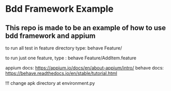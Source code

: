 # Bdd Framework Example 

## This repo is made to be an example of how to use bdd framework and appium
to run all test in feature directory type: behave Feature/

to run just one feature, type : behave Feature/AddItem.feature

appium docs: https://appium.io/docs/en/about-appium/intro/
behave docs: https://behave.readthedocs.io/en/stable/tutorial.html

!!! change apk directory at environment.py
